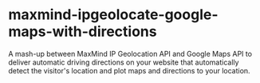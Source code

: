 maxmind-ipgeolocate-google-maps-with-directions
===============================================

A mash-up between MaxMind IP Geolocation API and Google Maps API to deliver automatic driving directions on your website that automatically detect the visitor's location and plot maps and directions to your location.